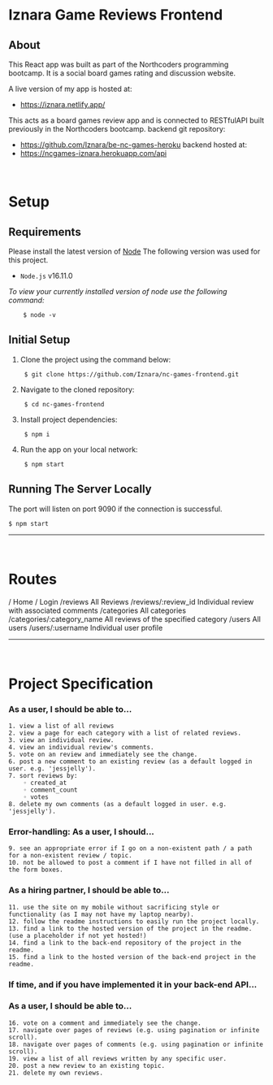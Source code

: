 # **Iznara Game Reviews Frontend**

## **About**
This React app was built as part of the Northcoders programming bootcamp.
It is a social board games rating and discussion website.

A live version of my app is hosted at:
- https://iznara.netlify.app/

This acts as a board games review app and is connected to RESTfulAPI built previously in the Northcoders bootcamp.
backend git repository:
- https://github.com/Iznara/be-nc-games-heroku
backend hosted at:
- https://ncgames-iznara.herokuapp.com/api

<br>

# Setup

## **Requirements** 
Please install the latest version of [Node](https://nodejs.org/en/download/) 
The following version was used for this project.  
- `Node.js` v16.11.0

_To view your currently installed version of node use the following command:_

        $ node -v

## **Initial Setup**
1. Clone the project using the command below:

        $ git clone https://github.com/Iznara/nc-games-frontend.git


2. Navigate to the cloned repository:

        $ cd nc-games-frontend

3. Install project dependencies:

        $ npm i

4. Run the app on your local network:

        $ npm start

## **Running The Server Locally** 
The port will listen on port 9090 if the connection is successful.

    $ npm start

***
<br>

# Routes

/                              Home / Login
/reviews                       All Reviews
/reviews/:review_id            Individual review with associated comments
/categories                    All categories
/categories/:category_name     All reviews of the specified category
/users                         All users
/users/:username               Individual user profile

***
<br>

# Project Specification 

### As a user, I should be able to...
    1. view a list of all reviews
    2. view a page for each category with a list of related reviews.
    3. view an individual review.
    4. view an individual review's comments.
    5. vote on an review and immediately see the change.
    6. post a new comment to an existing review (as a default logged in user. e.g. 'jessjelly').
    7. sort reviews by:
        ◦ created_at
        ◦ comment_count
        ◦ votes
    8. delete my own comments (as a default logged in user. e.g. 'jessjelly').
### Error-handling: As a user, I should...
    9. see an appropriate error if I go on a non-existent path / a path for a non-existent review / topic.
    10. not be allowed to post a comment if I have not filled in all of the form boxes.
### As a hiring partner, I should be able to...
    11. use the site on my mobile without sacrificing style or functionality (as I may not have my laptop nearby).
    12. follow the readme instructions to easily run the project locally.
    13. find a link to the hosted version of the project in the readme. (use a placeholder if not yet hosted!)
    14. find a link to the back-end repository of the project in the readme.
    15. find a link to the hosted version of the back-end project in the readme.
### If time, and if you have implemented it in your back-end API...
### As a user, I should be able to...
    16. vote on a comment and immediately see the change.
    17. navigate over pages of reviews (e.g. using pagination or infinite scroll).
    18. navigate over pages of comments (e.g. using pagination or infinite scroll).
    19. view a list of all reviews written by any specific user.
    20. post a new review to an existing topic.
    21. delete my own reviews.
